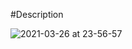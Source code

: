 #Description






![2021-03-26 at 23-56-57](https://user-images.githubusercontent.com/69659755/112702297-0be0e180-8ea4-11eb-8707-08e9994ce8b6.gif)
